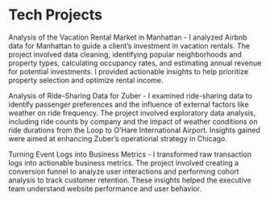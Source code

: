 # Tech Projects
Analysis of the Vacation Rental Market in Manhattan - I analyzed Airbnb data for Manhattan to guide a client’s investment in vacation rentals. The project involved data cleaning, identifying popular neighborhoods and property types, calculating occupancy rates, and estimating annual revenue for potential investments. I provided actionable insights to help prioritize property selection and optimize rental income.

Analysis of Ride-Sharing Data for Zuber - I examined ride-sharing data to identify passenger preferences and the influence of external factors like weather on ride frequency. The project involved exploratory data analysis, including ride counts by company and the impact of weather conditions on ride durations from the Loop to O'Hare International Airport. Insights gained were aimed at enhancing Zuber’s operational strategy in Chicago.

Turning Event Logs into Business Metrics - I transformed raw transaction logs into actionable business metrics. The project involved creating a conversion funnel to analyze user interactions and performing cohort analysis to track customer retention. These insights helped the executive team understand website performance and user behavior.

